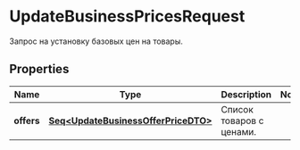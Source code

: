 

# UpdateBusinessPricesRequest

Запрос на установку базовых цен на товары.

## Properties

Name | Type | Description | Notes
------------ | ------------- | ------------- | -------------
**offers** | [**Seq&lt;UpdateBusinessOfferPriceDTO&gt;**](UpdateBusinessOfferPriceDTO.md) | Список товаров с ценами. | 



